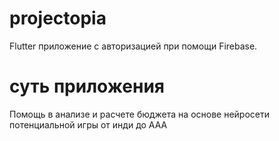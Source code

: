 # projectopia

Flutter приложение с авторизацией при помощи Firebase.
# суть приложения 

Помощь в анализе и расчете бюджета на основе нейросети потенциальной игры от инди до AAA
